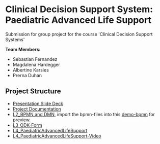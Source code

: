 # Clinical Decision Support System: Paediatric Advanced Life Support

Submission for group project for the course 'Clinical Decision Support Systems'

**Team Members:**
- Sebastian Fernandez
- Magdalena Hardegger
- Albertine Karsies
- Prerna Duhan

## Project Structure

- [Presentation Slide Deck](CDSS_PLS_Presentation.pptx)
- [Project Documentation](Paediatric%20Life%20Support%20CDSS%20Documentation.pdf)
- [L2_BPMN and DMN](./L2_BPMN%20and%20DMN/PALSdraft_v2.1MH.bpmn), import the bpmn-files into this [demo-bpmn](https://demo.bpmn.io/) for preview.
- [L3_ODK-Form](./L3_ODK-Form/Paediatric%20Advanced%20Life%20Support.xlsx)
- [L4_PaediatricAdvancedLifeSupport](https://ee-eu.kobotoolbox.org/x/DpSC1aXV)
- [L4_PaediatricAdvancedLifeSupport-Video](./L4_PaediatricAdvancedLifeSupport/PALS-Sample.mp4)
